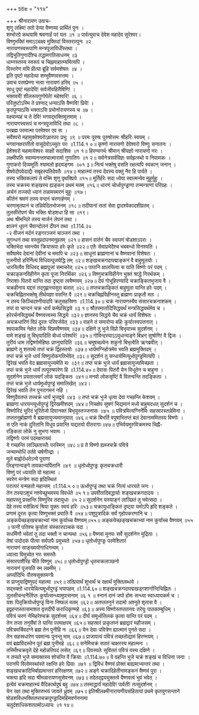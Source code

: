 +++
title = "११४"

+++
श्रीनारायण उवाच-  
शृणु लक्ष्मि! ततो देव्या वैष्णव्या प्रार्थितं पुनः ।  
शम्भोरग्रे कथयामि श्रवणार्हं परं यतः ॥१ ॥
पार्वत्युवाच देवेश महादेव सुरेश्वर।  
विष्णुभक्तिं ममाऽऽचक्ष्व मुक्तिदां विस्तरात्पुनः ॥२  
नारायणस्वरूपाणि मन्त्रपूजाविधींस्तथा ।  
तद्विभूतिगुणादींश्च तद्धामगतिसाधनम् ॥३  
धाम्नस्तस्य स्वरूपं च चिह्नमाहात्म्यमित्यपि ।  
विस्तरेण मयि प्रीत्या ब्रूहि सर्वमशेषतः ॥४ ।  
इति पृष्टो महादेव्या शम्भुवैष्णवसत्तमः ।  
उवाच परमप्रेम्णा नत्वा नारायणं हरिम् ॥५ ।  
साधु पृष्टं महादेवि! सर्वजीवहितैषिणि! ।  
भक्तवर्ये! शीलरूपगुणोपेते! महेश्वरि! ॥६ ।  
परितुष्टोऽस्मि ते प्रश्नाद् धन्याऽसि वैष्णवि! प्रिये! ।  
कृतपुण्याऽसि भक्ताऽसि प्रभोर्नारायणस्य च ॥७ ।  
वक्ष्याम्यहं च ते देवि! भगवद्भक्तिमुत्तमाम् ।  
नारायणस्वरूपं च मन्त्रपूजाविधिं तथा ॥८ ।  
परब्रह्म परमात्मा परमेश्वर एव सः ।  
सर्वेश्वरो महामुक्तेश्वरोऽक्षरपरः प्रभुः ॥९ ॥
परमः पुरुषः पुरुषोत्तमः श्रीहरिः स्वयम् ।  
भगवानक्षरातीतो वासुदेवोऽच्युतः परः ॥1.114.१ ०॥
कृष्णो नारायणो देवेश्वरो विष्णुः सनातनः ।  
ईशेश्वरो महामायेश्वरः साक्षी सदाशिवः ॥१ १॥
हिरण्यगर्भः श्रीमान् श्रीयज्ञो नारायणो नरः ।  
लक्ष्मीपतिः स्वाम्यनन्तश्चात्मारामो गुणातिगः ॥१ २॥
सर्वनेत्रसर्वविज्ञः सर्वहृत्स्थो य नियामकः ।  
गुणाकरो दिव्यमूर्तिः श्यामलो हृदयङ्गमः ॥०१ ३॥
नित्यं भक्तेषु वसति रक्षत्यपि स्वकान् जनान् ।  
शेषवेदोपवेदाद्यैः सबृहस्पतिदेवतैः ॥१४॥
माहात्म्यं तस्य देवस्य वक्तुं नैव हि पार्यते ।  
तस्य भक्तिकलापं ते वच्मि शृणु पृथक्प्रिये ॥१५॥
मूर्तिर्हरेः सदा ध्येया स्वात्मन्येव मुहुर्मुहुः ।  
तस्य चक्रस्य शङ्खस्य ह्यङ्कन प्रथमं मतम् ॥१६॥
धारणं चोर्ध्वपुण्ड्राणा तन्मन्त्राणां परिग्रहः ।  
अर्चनं तज्जपो ध्यानं तन्नामस्मरणं मुहुः ॥१७।  
कीर्तनं श्रवणं तस्य वन्दनं चरणार्हणम् ।  
चरणामृतपानं च तन्निवेदितभोजनम् ॥१८॥
तदीयानां सतां सेवा द्वादश्येकादशीव्रतम् ।  
तुलसीरोपणं चैव भक्तिः षोडशधा हि सा ॥१९।  
अथ श्रीमन्दिरे तस्य मार्जनं लेपनं तथा ।  
क्षालनं धूपनं चैवान्दोलनं दीपनं तथा ॥1.114.२०  
-२ वीजनं मर्दनं रङ्गरञ्जनं चाञ्जनं तथा ।  
सुगन्धनं तथा वस्तुप्रदापनमनुव्रतम् ॥२१॥
हासनं वार्तनं चैव स्वापणं षोडशाऽपराः ।  
भक्तिभेदा भवन्त्येव क्रियारूपा हरेः कृते ॥२२॥
एतैः सेवाप्रभेदैश्च भबबन्धो विनश्यति ।  
सर्वेषामेव देवानां देवीनां च ममापि च ॥२३॥
साधूनां ब्राह्मणानां च वैष्णवानां विशेषतः ।  
पूजनीयो हरिर्नित्यं विधिवत्पूजयेद्धि तम् ॥२॥
शङ्खचक्रगदापद्माङ्कनं वै बाहुमूलयोः ।  
धारयित्वैव विधिवद् ब्रह्मपूजां समाचरेत् ॥२५॥
पापानि क्षालयित्वा स याति विष्णोः परं पदम् ।  
चक्राङ्कनविहीनेन कृता पूजा निरर्थिका ॥२६॥
विष्णुचक्रविहीनेन भुक्तं श्राद्धे निरर्थकम् ।  
निराशाः पितरो यान्ति तदा दृष्ट्वा त्ववैष्णवम् ॥२७॥
देयं गोभूहिरण्यादि चक्राङ्कितभुजाय वै ।  
चक्रहीनाय यद्दत्तं तद्गृह्णन्त्यसुरा बलात् ॥२८॥
तप्तचक्राङ्कितं बाहुमूला यान्ति हरेः पदम् ।  
चक्रचिह्नितभक्तेषु तीर्थयज्ञा वसन्ति वै ॥२९॥
चक्रचिह्नविहीनस्तु ब्राह्मणः प्राकृतौ मतः ।  
न तस्य किञ्चिदश्नीयादपि क्रतुसहस्रिणः ॥1.114.३०॥
चक्रं नारायणस्यैव संसारचक्रनाशकम् ।  
तप्तं वा चान्दनं चक्र धार्यं कर्मप्रसिद्धये ॥३ १॥
श्रौतस्मार्तादिसिद्ध्यर्थं मन्त्रसिद्ध्यर्थमेव च ।  
हरेरर्चनसिद्ध्यर्थं वैष्णवत्त्वस्य सिद्धये ॥३२॥
ज्ञानस्य सिद्धये चैव चक्रं धार्यं विशेषतः ।  
अचक्रधारिणं विप्रं दूरतः परिवर्जयेत् ॥३३॥
वाहने तं समारोप्य बहिः कुर्यात्स्वपत्तनात् ।  
श्वपाकमिव नेक्षेत लोके विप्रमवैष्णवम् ॥३४॥
दक्षिणे तु भुजे विप्रो बिभृयाच्च सुदर्शनम् ।  
वामे शङ्खं तु बिभृयादिति बोध्यं परेश्वरि! ॥३५॥
गोविन्दस्याऽऽयुधान्यङ्गे बिभ्रन् सुश्रोणि! वै द्विजः ।  
तुरीयं धाम तद्विष्णोर्महिष्ठः प्राप्नुयादिति ॥३६॥
चमूषच्छ्येनः शकुनो बिभृत्वेति ऋगब्रवीत् ।  
ब्राह्मणे तु शतपथे तप्तं चक्रं द्विहस्तयोः ॥३७॥
धार्यमग्निहोत्रमेव भवति ब्रह्ममुक्तिदम् ।  
तप्तं चक्रं भुजे धार्यं विष्णुलोकगतिर्भवेत् ॥३८॥
सुदर्शनं तु सन्धार्यमित्यूर्ध्वपुण्ड्रमित्यपि ।  
द्विरेखं भवति वेद ब्रह्मसायुज्यमेति सः ॥३९॥
तप्तं चक्रं भुजे धार्यं ब्रह्मसायुज्यमिच्छता ।  
तप्तं चक्रं भुजे धार्यं तत्पुरुषपरेण हि ॥1.114.४०॥
देवासः पितरौ येन विधूतेन च बाहुना ।  
सुदर्शनेन प्रयतात्स्वर्गं लोकं यदङ्कितः ॥४१॥
मनवो लोकसृष्टिं वै वितन्वन्ति तदङ्किताः ।  
तप्तं चक्रं भुजे धार्यमूर्ध्वपुण्ड्रं समालिखेत् ॥४२।  
द्विरेखं भवति तेन पुनरागमनं नहि ।  
विष्णुदैवतप्तं तच्चक्रं धार्यं भुजद्वये ॥४३ ॥
तप्तं चक्रं भुजे धृत्वा देवा गच्छन्ति केशवम् ।  
ब्राह्मणा धारयन्त्यूर्ध्वपुण्ड्रं द्विरेखमीशदम् ॥४४॥
निचक्षेप सुषणं भिद्यमानं मध्ये बाहुमदधत् सुदर्शनं च ।  
विष्णोरिदं भूरिदं भूरितेजो दिवानक्तं बिभृयुस्तज्जनासः ॥४५ ॥
पवित्रमित्यग्निर्नेमिः सहस्रारस्तन्नेमिना ।  
तप्ततनूर्ब्राह्मणो वै ब्रह्मसायुज्यमाप्नुयात् ॥४६॥
चक्रं बिभर्ति वपुषाभितप्तं बलं देवानाममितस्य विष्णोः ।  
स एति नाकं दुरितानि विधूय प्रयान्ति यद्यतयो वीतरागाः॥४७॥
एभिर्वयमुरुविक्रमस्य चिह्नै-  
रङ्किता लोके नु सुभगा भवामः ।  
तद्विष्णोः परमं पदमक्षराख्यं  
ये गच्छन्ति लाञ्छितास्तैः परस्मिन् ॥४८॥
प्र ते विष्णो ह्यब्जचक्रे पवित्रे  
जन्माम्भोधिं तर्तवे चर्षणीन्द्राः ।  
मूले बाह्वोर्दधतेऽन्ये पुराणा  
लिङ्गान्यङ्गे तावकान्यर्पितानि ॥४९ ॥
धृतोर्ध्वपुण्ड्रः कृतचक्रधारी  
विष्णुं परं ध्यायति यो महात्मा ।  
स्वरेण मन्त्रेण सदा हृदिस्थितं  
परात्परं यन्महतो महान्तम् ॥1.114.५ ०॥
ऊर्ध्वपुण्ड्रं तथा चक्रं नित्यं धारयते जनः ।  
तेन तस्याऽशुभं नश्येच्छुभमस्य विवर्धते ॥५ १॥
उपवीतादिबद्धार्याः शङ्खचक्रगदादयः ।  
महापस्तु प्ररक्षन्ति विष्णुरिव तदायुधाः ॥५ २॥
सुदर्शनेन यस्याङ्गं लाञ्छितं तु भवेत्सदा ।  
देहे तस्य वसेन्नित्यं श्रिया युक्तः स्वयं हरिः ॥५३॥
चक्रायुधाङ्कितं दृष्ट्वा यमोऽपि हृदि शङ्कते ।  
प्रणामं दूरतः कृत्वा विष्णुभक्तं प्रयाति वै ॥५४॥
पशुपुत्रादिकं सर्वं गृहोपकरणानि च ।  
अङ्कयेच्छङ्खचक्राभ्यां नाम कुर्याच्च वैष्णवम्॥५५॥
अङ्कयेच्छङ्खचक्राभ्यां नाम कुर्याच्च वैष्णवम् ॥५५ ॥
पत्नी पतिश्च कुर्यातां संस्कारपञ्चकं यदा ।  
सधर्मिणौ भवेतां तु तदा भक्तौ न चान्यथा ॥५६॥
वैष्णवा मुनयः सर्वे सुदर्शनेन मुद्रिताः ।  
तेषां पादोदकं पीत्वा सर्वपापैः प्रमुच्यते ॥५७॥
धृतोर्ध्वपुण्ड्रः परमेशितारं  
नारायणं साङ्ख्ययोगाधिगम्यम् ।  
ध्यात्वा विमुच्येत नरः समस्तैः  
संसारपाशैरिह चैति विष्णुम् ॥५८॥
धृतोर्ध्वपुण्ड्रो धृतचक्रलाञ्छनो  
नारायणं पूजयति स्म लक्ष्मीम् ।  
अर्घ्यादिभिः पौरुषसूक्तमन्त्रैः  
स प्राप्नुयाद्विष्णुपदं महात्मा ॥५९॥
तत्प्रियार्थं शुभार्थं च रक्षार्थं मुक्तिलब्धये ।  
सद्भक्तो धारयेन्नित्यमूर्ध्वपुण्ड्रं भयापहम् ॥1.114.६०॥
शङ्खचक्रगदापद्मखड्गशार्गान्दिचिह्नितः ।  
तुलसीचन्दनैर्लिप्तः कुर्यात्सन्ध्यामुपासनाम् ॥६ १ ॥
स्नानं दानं जपो होमः सन्ध्या स्वाध्यायकर्म च ।  
यशः पितृक्रियोर्ध्वपुण्ड्रं विना निष्फलं मतम् ॥६२॥
अतप्ततनुर्न तदामो अश्नुते शृतास वै ।  
इद्वहन्तस्तत्समाशत वृत्तदीर्घे कराधिकृण्महे ॥६३॥
अस्य विष्णोस्तप्ततनवः तरेयुः पातकाम्बुधिम् ।  
पवित्रं चरणं नेमिहरेश्चक्रं सुदर्शनम् ॥६४॥
दीर्घं समूर्ध्वतिलकं कृत्वा यान्ति परं पदम् ।  
तेन तप्ता तनुर्येषां ते यान्ति परमाक्षरम् ॥६५॥
सहस्रारं प्राकृतघ्नं ब्रह्मद्वारं महौजसम् ।  
पवित्रमर्चिवदग्ने ब्रह्म तेन पुनीहि नः ॥६६॥
येन देवाः पवित्रेण ह्यात्मानं पुनते सदा ।  
तेन सहस्रधारेण पवमान्यः पुनन्तु माम् ॥६७॥
प्राजापत्यं पवित्रं तच्छतोद्यामं हिरण्मयम् ।  
वयं ब्रह्मविदस्तेन पूतं ब्रह्म पुनीमहे ॥६८॥
सनेमिचक्रं सततं चाक्षरस्य महात्मनः ।  
तस्मिँश्चक्रवृते देहे महोन्नतिपदं लसेत् ॥६९॥
दिवस्पतेः सुविततं पवित्रं यस्य दक्षिणे ।  
न तप्यते भुजे सम्यक्तस्य शोचन्ति वै क्रियाः ॥1.114.७०॥
ये वहन्ति भुजे चक्रं शङ्खं च विधिना जनाः ।  
परानपि विलोमस्थांस्ते रक्षन्ति हरेः प्रियाः ॥७१ ॥
द्विविधं वैष्णवं प्रोक्तं बाह्यमाभ्यन्तरं तथा ।  
शङ्खचक्रादिभिर्बाह्यमान्तरं हरिरक्षणम् ॥७२॥
अङ्गे चक्रादिहेतीनामङ्कनं वैष्णवं पुरा ।  
भक्त्या हृदि सदा श्रीमन्नारायणसुसेवनम् ॥७३॥
तदेतद्द्वययुक्तत्वे वैष्णवत्वं भुवं भवेत् ।  
इत्येवं चक्रमाहात्म्यं वैदिकार्थपुषं बहु ॥७४॥
तस्माद्धार्यं महादेवि! पार्वती! तत्सुदर्शनम् ।  
येन रक्षा तथा मुक्तिरुभयं जायते ध्रुवम् ॥७५॥
इतिश्रीलक्ष्मीनारायणीयसंहितायां प्रथमे कृतयुगसन्ताने षोडशविधभक्तितप्तचक्रपुण्ड्रादिमहिमवर्णननामा  
चतुर्दशाधिकशततमोऽध्यायः ॥१ १४॥
    
